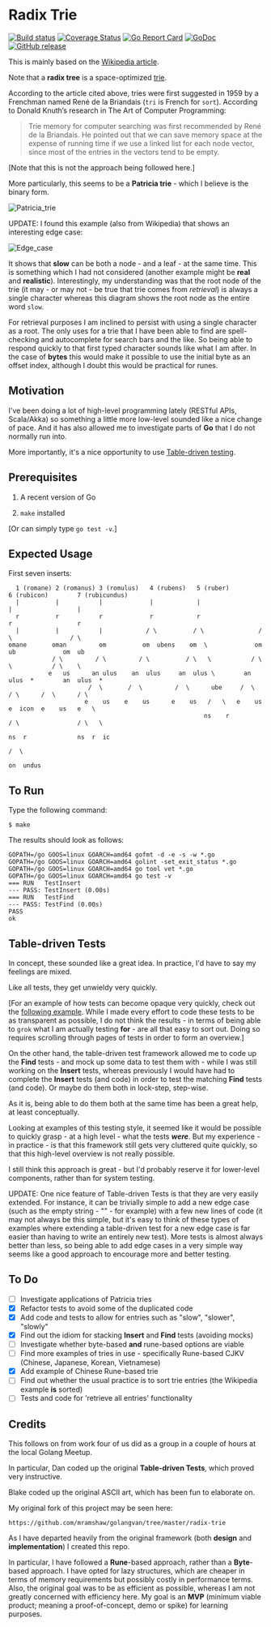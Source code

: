 # Radix Trie

[![Build status](https://travis-ci.org/mramshaw/radix-trie.svg?branch=master)](https://travis-ci.org/mramshaw/radix-trie)
[![Coverage Status](http://codecov.io/github/mramshaw/radix-trie/coverage.svg?branch=master)](http://codecov.io/github/mramshaw/radix-trie?branch=master)
[![Go Report Card](https://goreportcard.com/badge/github.com/mramshaw/radix-trie?style=flat-square)](https://goreportcard.com/report/github.com/mramshaw/radix-trie)
[![GoDoc](https://godoc.org/github.com/mramshaw/radix-trie?status.svg)](https://godoc.org/github.com/mramshaw/radix-trie)
[![GitHub release](https://img.shields.io/github/release/mramshaw/radix-trie.svg?style=flat-square)](https://github.com/mramshaw/radix-trie/releases)

This is mainly based on the [Wikipedia article](https://en.wikipedia.org/wiki/Radix_tree).

Note that a __radix tree__ is a space-optimized [trie](https://en.wikipedia.org/wiki/Trie).

According to the article cited above, tries were first suggested in 1959 by a Frenchman
named René de la Briandais (`tri` is French for `sort`). According to Donald Knuth’s
research in The Art of Computer Programming:

> Trie memory for computer searching was first recommended by René de la Briandais.
> He pointed out that we can save memory space at the expense of running time if we
> use a linked list for each node vector, since most of the entries in the vectors
> tend to be empty.

[Note that this is not the approach being followed here.]

More particularly, this seems to be a __Patricia trie__ - which I believe is the binary form.

![Patricia_trie](https://upload.wikimedia.org/wikipedia/commons/a/ae/Patricia_trie.svg)

UPDATE: I found this example (also from Wikipedia) that shows an interesting edge case:

![Edge_case](https://upload.wikimedia.org/wikipedia/commons/6/63/An_example_of_how_to_find_a_string_in_a_Patricia_trie.png)

It shows that __slow__ can be both a node - and a leaf - at the same time. This is something
which I had not considered (another example might be __real__ and __realistic__). Interestingly,
my understanding was that the root node of the trie (it may - or may not - be true that trie
comes from _retrieval_) is always a single character whereas this diagram shows the root node
as the entire word `slow`.

For retrieval purposes I am inclined to persist with using a single character as a root.
The only uses for a trie that I have been able to find are spell-checking and autocomplete
for search bars and the like. So being able to respond quickly to that first typed character
sounds like what I am after. In the case of __bytes__ this would make it possible to use
the initial byte as an offset index, although I doubt this would be practical for runes.

## Motivation

I've been doing a lot of high-level programming lately (RESTful APIs, Scala/Akka) so
something a little more low-level sounded like a nice change of pace. And it has also
allowed me to investigate parts of __Go__ that I do not normally run into.

More importantly, it's a nice opportunity to use
[Table-driven testing](https://dave.cheney.net/2013/06/09/writing-table-driven-tests-in-go).

## Prerequisites

1. A recent version of Go

2. `make` installed

[Or can simply type `go test -v`.]

## Expected Usage

First seven inserts:

```
  1 (romane) 2 (romanus) 3 (romulus)   4 (rubens)   5 (ruber)         6 (rubicon)        7 (rubicundus)
  |          |           |             |            |                 |                  |
  r          r           r             r            r                 r                  r
  |          |           |            / \          / \               / \                / \
omane       oman         om          om  ubens    om  \             om  ub             om  ub
            / \         / \         / \          / \   \           / \    \           / \    \
           e   us      an ulus    an  ulus     an  ulus \        an  ulus  *        an  ulus  *
                      /  \       /  \         /  \      ube     /  \      / \      /  \      / \
                     e    us    e    us      e    us   /   \   e    us   e  icon  e    us   e   \
                                                      ns    r           / \                / \   \
                                                                       ns  r              ns  r  ic
                                                                                                /  \
                                                                                              on  undus
```

## To Run

Type the following command:

    $ make

The results should look as follows:

    GOPATH=/go GOOS=linux GOARCH=amd64 gofmt -d -e -s -w *.go
    GOPATH=/go GOOS=linux GOARCH=amd64 golint -set_exit_status *.go
    GOPATH=/go GOOS=linux GOARCH=amd64 go tool vet *.go
    GOPATH=/go GOOS=linux GOARCH=amd64 go test -v
    === RUN   TestInsert
    --- PASS: TestInsert (0.00s)
    === RUN   TestFind
    --- PASS: TestFind (0.00s)
    PASS
    ok

## Table-driven Tests

In concept, these sounded like a great idea. In practice, I'd have to say my feelings are mixed.

Like all tests, they get unwieldy very quickly.

[For an example of how tests can become opaque very quickly, check out the
[following example](https://github.com/mramshaw/RESTful-Recipes/blob/master/src/test/main_test.go).
While I made every effort to code these tests to be as transparent as possible, I do not think
the results - in terms of being able to `grok` what I am actually testing __for__ - are all that
easy to sort out. Doing so requires scrolling through pages of tests in order to form an overview.]

On the other hand, the table-driven test framework allowed me to code up the __Find__ tests - and
mock up some data to test them with - while I was still working on the __Insert__ tests, whereas
previously I would have had to complete the __Insert__ tests (and code) in order to test the matching
__Find__ tests (and code). Or maybe do them both in lock-step, step-wise.

As it is, being able to do them both at the same time has been a great help, at least conceptually.

Looking at examples of this testing style, it seemed like it would be possible to quickly grasp - at
a high level - what the tests ***were***. But my experience - in practice - is that this framework
still gets very cluttered quite quickly, so that this high-level overview is not really possible.

I still think this approach is great - but I'd probably reserve it for lower-level components, rather
than for system testing.

UPDATE: One nice feature of Table-driven Tests is that they are very easily extended. For instance,
it can be trivially simple to add a new edge case (such as the empty string - "" - for example) with
a few new lines of code (it may not always be this simple, but it's easy to think of these types of
examples where extending a table-driven test for a new edge case is far easier than having to write
an entirely new test). More tests is almost always better than less, so being able to add edge cases
in a very simple way seems like a good approach to encourage more and better testing.

## To Do

- [ ] Investigate applications of Patricia tries
- [x] Refactor tests to avoid some of the duplicated code
- [x] Add code and tests to allow for entries such as "slow", "slower", "slowly"
- [x] Find out the idiom for stacking __Insert__ and __Find__ tests (avoiding mocks)
- [ ] Investigate whether byte-based __and__ rune-based options are viable
- [ ] Find more examples of tries in use - specifically Rune-based CJKV (Chinese, Japanese, Korean, Vietnamese)
- [x] Add example of Chinese Rune-based trie
- [ ] Find out whether the usual practice is to sort trie entries (the Wikipedia example __is__ sorted)
- [ ] Tests and code for 'retrieve all entries' functionality

## Credits

This follows on from work four of us did as a group in a couple of hours at the local Golang Meetup.

In particular, Dan coded up the original __Table-driven Tests__, which proved very instructive.

Blake coded up the original ASCII art, which has been fun to elaborate on.

My original fork of this project may be seen here:

    https://github.com/mramshaw/golangvan/tree/master/radix-trie

As I have departed heavily from the original framework (both __design__ and __implementation__) I created this repo.

In particular, I have followed a __Rune__-based approach, rather than a __Byte__-based approach. I have opted
for lazy structures, which are cheaper in terms of memory requirements but possibly costly in performance terms.
Also, the original goal was to be as efficient as possible, whereas I am not greatly concerned with efficiency
here. My goal is an __MVP__ (minimum viable product; meaning a proof-of-concept, demo or spike) for learning purposes.

